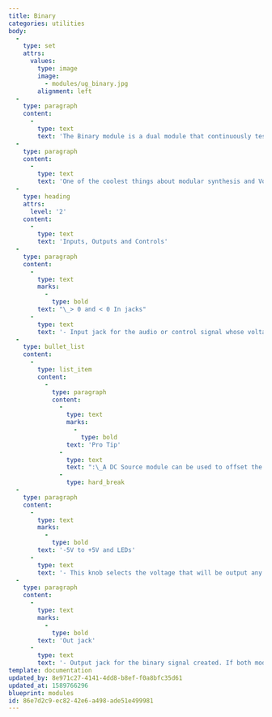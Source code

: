 ```yaml
---
title: Binary
categories: utilities
body:
  -
    type: set
    attrs:
      values:
        type: image
        image:
          - modules/ug_binary.jpg
        alignment: left
  -
    type: paragraph
    content:
      -
        type: text
        text: 'The Binary module is a dual module that continuously tests an incoming audio or control signal to determine if its voltage is greater than zero (> 0) or less than zero (< 0) and outputs a selected voltage whenever the condition is true. The output will always be a binary signal, meaning it is either on (outputting the selected voltage) or off. It basically creates a series of gate signals which can be used to turn things on and off, trigger envelopes, step through sequencers etc.'
  -
    type: paragraph
    content:
      -
        type: text
        text: 'One of the coolest things about modular synthesis and Voltage Modular is the ability to create unique relationships between modules so that they “react” to one another. The Binary module can “automatically” trigger an event or action based on other signals already present within a patch. It could be used, for example, to send only higher notes of an arpeggiator to a reverb send or change a drum sequencer’s pattern every time an LFO passes zero.'
  -
    type: heading
    attrs:
      level: '2'
    content:
      -
        type: text
        text: 'Inputs, Outputs and Controls'
  -
    type: paragraph
    content:
      -
        type: text
        marks:
          -
            type: bold
        text: "\_> 0 and < 0 In jacks"
      -
        type: text
        text: '- Input jack for the audio or control signal whose voltage will be tested. The top module tests whether or not the signal is above zero and the bottom module tests whether or not it is below zero.'
  -
    type: bullet_list
    content:
      -
        type: list_item
        content:
          -
            type: paragraph
            content:
              -
                type: text
                marks:
                  -
                    type: bold
                text: 'Pro Tip'
              -
                type: text
                text: ":\_A DC Source module can be used to offset the input signal’s voltage making it possible to test if a signal is above or below voltages other than zero."
              -
                type: hard_break
  -
    type: paragraph
    content:
      -
        type: text
        marks:
          -
            type: bold
        text: '-5V to +5V and LEDs'
      -
        type: text
        text: '- This knob selects the voltage that will be output any time the tested condition is true. The green LED shows that the condition is true while the red LED indicates that it is false.'
  -
    type: paragraph
    content:
      -
        type: text
        marks:
          -
            type: bold
        text: 'Out jack'
      -
        type: text
        text: '- Output jack for the binary signal created. If both modules are testing the same input signal, the outputs will alternate outputting voltage and can be combined to create a square wave made up of both selected voltages.'
template: documentation
updated_by: 8e971c27-4141-4dd8-b8ef-f0a8bfc35d61
updated_at: 1589766296
blueprint: modules
id: 86e7d2c9-ec82-42e6-a498-ade51e499981
---
```


